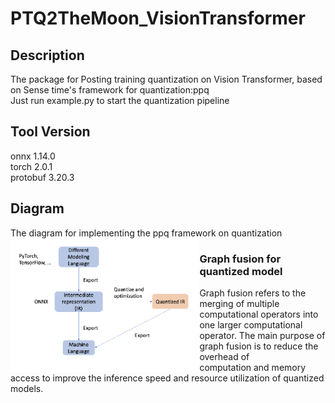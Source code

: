 # PTQ2TheMoon_VisionTransformer
## Description
The package for Posting training quantization on Vision Transformer, based on Sense time's framework for quantization:ppq  
Just run example.py to start the quantization pipeline  
## Tool Version
onnx 1.14.0  
torch 2.0.1  
protobuf 3.20.3  
## Diagram  
The diagram for implementing the ppq framework on quantization
<img src="img/diagram.png" width="60%" height="60%" align="left">  

### Graph fusion for quantized model  
Graph fusion refers to the merging of multiple computational operators into one larger computational operator. The main purpose of graph fusion is to reduce the overhead of  
computation and memory access to improve the inference speed and resource utilization of quantized models.
